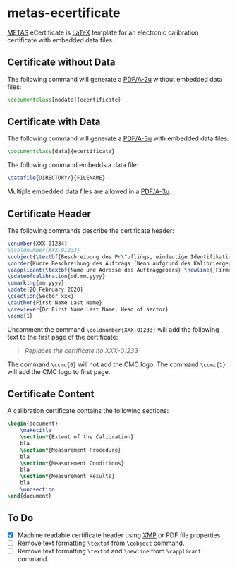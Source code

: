 # metas-ecertificate
[METAS](https://www.metas.ch/) eCertificate is [LaTeX](https://en.wikipedia.org/wiki/LaTeX) template for an electronic calibration certificate with embedded data files.

## Certificate without Data

The following command will generate a [PDF/A-2u](https://en.wikipedia.org/wiki/PDF/A) without embedded data files:
````tex
\documentclass[nodata]{ecertificate}
````

## Certificate with Data

The following command will generate a [PDF/A-3u](https://en.wikipedia.org/wiki/PDF/A) with embedded data files:
````tex
\documentclass[data]{ecertificate}
````

The following command embedds a data file:
````tex
\datafile{DIRECTORY/}{FILENAME}
````

Multiple embedded data files are allowed in a [PDF/A-3u](https://en.wikipedia.org/wiki/PDF/A).
    
## Certificate Header

The following commands describe the certificate header:

````tex
\cnumber{XXX-01234}
%\coldnumber{XXX-01233}
\cobject{\textbf{Beschreibung des Pr\"uflings, eindeutige Identifikation}}
\corder{Kurze Beschreibung des Auftrags (Wenn aufgrund des Kalibriergegenstandes der Kalibrierumfang klar ist (z. B. Widerstand, Endmass), kann dieser Abschnitt ausnahmsweise weggelassen werden.)}
\capplicant{\textbf{Name und Adresse des Auftraggebers} \newline{}Firma, [Abteilung], Adresse PLZ Ort}
\cdateofcalibration{dd.mm.yyyy}
\cmarking{mm.yyyy}
\cdate{20 February 2020}
\csection{Sector xxx}
\cauthor{First Name Last Name}
\creviewer{Dr First Name Last Name, Head of sector}
\ccmc{1}
````
Uncomment the command `\coldnumber{XXX-01233}` will add the following text to the first page of the certificate:

> *Replaces the certificate no XXX-01233*

The command `\ccmc{0}` will not add the CMC logo. The command `\ccmc{1}` will add the CMC logo to first page.

## Certificate Content

A calibration certificate contains the following sections:
````tex
\begin{document}
    \maketitle
    \section*{Extent of the Calibration}
    bla
    \section*{Measurement Procedure}
    bla
    \section*{Measurement Conditions}
    bla
    \section*{Measurement Results}
    bla
    \uncsection
\end{document}
````

## To Do

- [x] Machine readable certificate header using [XMP](https://en.wikipedia.org/wiki/Extensible_Metadata_Platform) or PDF file properties.
- [ ] Remove text formatting `\textbf` from `\cobject` command.
- [ ] Remove text formatting `\textbf` and `\newline` from `\capplicant` command.
